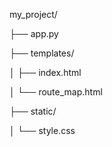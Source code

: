 my_project/

├── app.py             

├── templates/

│   ├── index.html     

│   └── route_map.html 

├── static/

│   └── style.css 
